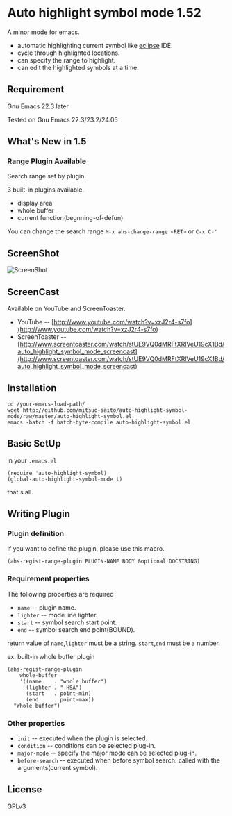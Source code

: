 Auto highlight symbol mode 1.52
===============================

A minor mode for emacs.   

* automatic highlighting current symbol like [eclipse](http://www.eclipse.org) IDE.
* cycle through highlighted locations.
* can specify the range to highlight.
* can edit the highlighted symbols at a time.

Requirement
-----------

Gnu Emacs 22.3 later

Tested on Gnu Emacs 22.3/23.2/24.05

What's New in 1.5
-----------------

### Range Plugin Available

Search range set by plugin.

3 built-in plugins available.

* display area
* whole buffer
* current function(begnning-of-defun)

You can change the search range 
`M-x ahs-change-range <RET>` or `C-x C-'`

ScreenShot
----------
![ScreenShot](http://github.com/mitsuo-saito/auto-highlight-symbol-mode/raw/master/ScreenShot.png)

ScreenCast
----------

Available on YouTube and ScreenToaster.

* YouTube -- [http://www.youtube.com/watch?v=xzJ2r4-s7fo](http://www.youtube.com/watch?v=xzJ2r4-s7fo)
* ScreenToaster -- [http://www.screentoaster.com/watch/stUE9VQ0dMRFtXRlVeU19cX1Bd/auto_highlight_symbol_mode_screencast](http://www.screentoaster.com/watch/stUE9VQ0dMRFtXRlVeU19cX1Bd/auto_highlight_symbol_mode_screencast)

Installation
------------

	cd /your-emacs-load-path/
	wget http://github.com/mitsuo-saito/auto-highlight-symbol-mode/raw/master/auto-highlight-symbol.el
	emacs -batch -f batch-byte-compile auto-highlight-symbol.el

Basic SetUp
-----------

in your `.emacs.el`

	(require 'auto-highlight-symbol)
	(global-auto-highlight-symbol-mode t)

that's all.

Writing Plugin
--------------

### Plugin definition

If you want to define the plugin, please use this macro.

	(ahs-regist-range-plugin PLUGIN-NAME BODY &optional DOCSTRING)

### Requirement properties

The following properties are required

* `name` -- plugin name.
* `lighter` -- mode line lighter.
* `start` -- symbol search start point.
* `end` -- symbol search end point(BOUND).

return value of `name`,`lighter` must be a string. `start`,`end` must be a number.

ex. built-in whole buffer plugin

    (ahs-regist-range-plugin
		whole-buffer
        '((name    . "whole buffer")
          (lighter . " HSA")
          (start   . point-min)
          (end     . point-max))
      "Whole buffer")

### Other properties

* `init` -- executed when the plugin is selected.
* `condition` -- conditions can be selected plug-in.
* `major-mode` -- specify the major mode can be selected plug-in.
* `before-search` -- executed when before symbol search. called with the arguments(current symbol).

License
-------
GPLv3